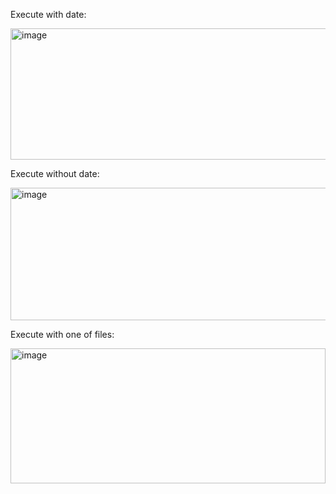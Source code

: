 Execute with date:

<img width="776" height="210" alt="image" src="https://github.com/user-attachments/assets/7a5989a1-9b1f-4110-809e-e42255cc4ee3" />

Execute without date:

<img width="622" height="212" alt="image" src="https://github.com/user-attachments/assets/830c2333-ef57-4ded-9a49-c69440efaaac" />

Execute with one of files:

<img width="504" height="216" alt="image" src="https://github.com/user-attachments/assets/1a82c234-d98b-49af-b524-6a1b9955abc1" />

